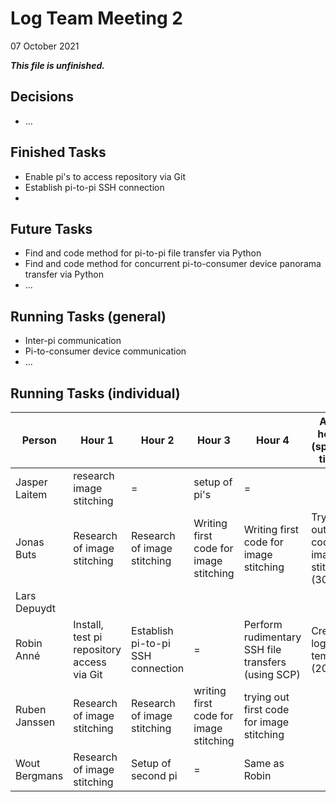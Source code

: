 # Log Team Meeting 2
07 October 2021

_**This file is unfinished.**_
## Decisions
* ...

## Finished Tasks
* Enable pi's to access repository via Git
* Establish pi-to-pi SSH connection
* 

## Future Tasks
* Find and code method for pi-to-pi file transfer via Python
* Find and code method for concurrent pi-to-consumer device panorama transfer via Python
* ...
  
## Running Tasks (general)
* Inter-pi communication
* Pi-to-consumer device communication
* ...

## Running Tasks (individual)
Person | Hour 1 | Hour 2 | Hour 3 | Hour 4 | After hours (specify time)
------ | ------ | ------ | ------ | ------ | -------------
Jasper Laitem |   research image stitching |  =  |    setup of pi's  | = 
Jonas Buts    | Research of image stitching   |  Research of image stitching   | Writing first code for image stitching    | Writing first code for image stitching | Trying out first code for image stitching (30min)
Lars Depuydt  |    |     |      |
Robin Anné    | Install, test pi repository access via Git | Establish pi-to-pi SSH connection | = | Perform rudimentary SSH file transfers (using SCP) | Create log template (20m)
Ruben Janssen | Research of image stitching | Research of image stitching | writing first code for image stitching | trying out first code for image stitching
Wout Bergmans | Research of image stitching | Setup of second pi | = |Same as Robin

